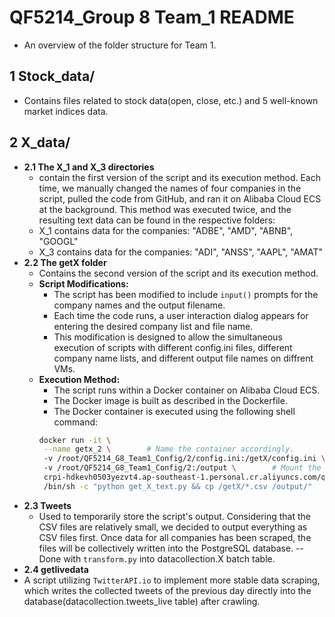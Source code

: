 # QF5214_Group 8 Team_1 README    
- An overview of the folder structure for Team 1.

## 1 Stock_data/
- Contains files related to stock data(open, close, etc.) and 5 well-known market indices data.
  
## 2 X_data/
- **2.1 The X_1 and X_3 directories**
  - contain the first version of the script and its execution method. Each time, we manually changed the names of four companies in the script, pulled the code from GitHub, and ran it on Alibaba Cloud ECS at the background. This method was executed twice, and the resulting text data can be found in the respective folders:
  - X_1 contains data for the companies: "ADBE", "AMD", "ABNB", "GOOGL"
  - X_3 contains data for the companies: "ADI", "ANSS", "AAPL", "AMAT"
- **2.2 The getX folder**
  - Contains the second version of the script and its execution method.
  - **Script Modifications:**
    - The script has been modified to include `input()` prompts for the company names and the output filename.
    - Each time the code runs, a user interaction dialog appears for entering the desired company list and file name.
    - This modification is designed to allow the simultaneous execution of scripts with different config.ini files, different company name lists, and different output file names on diffrent VMs.
  - **Execution Method:**
    - The script runs within a Docker container on Alibaba Cloud ECS.
    - The Docker image is built as described in the Dockerfile.
    - The Docker container is executed using the following shell command:
    ```sh
    docker run -it \
     --name getx_2 \        # Name the container accordingly.
     -v /root/QF5214_G8_Team1_Config/2/config.ini:/getX/config.ini \        # Mount the host's config.ini file into the container at /getX/config.ini.
     -v /root/QF5214_G8_Team1_Config/2:/output \        # Mount the host directory to /output in the container for saving output files.
     crpi-hdkevh0503yezvt4.ap-southeast-1.personal.cr.aliyuncs.com/qf5214_g8t1_getx/qf5214_g8:latest \        # Specify the Docker image to use from the Alibaba Cloud Container Registry.
     /bin/sh -c "python get_X_text.py && cp /getX/*.csv /output/"        # Run a shell command that executes the Python script and then copies any CSV files from /getX to /output.
    ```
- **2.3 Tweets**
  - Used to temporarily store the script's output. Considering that the CSV files are relatively small, we decided to output everything as CSV files first. Once data for all companies has been scraped, the files will be collectively written into the PostgreSQL database. -- Done with `transform.py` into datacollection.X batch table.
-  **2.4 getlivedata**
  - A script utilizing `TwitterAPI.io` to implement more stable data scraping, which writes the collected tweets of the previous day directly into the database(datacollection.tweets_live table) after crawling.
